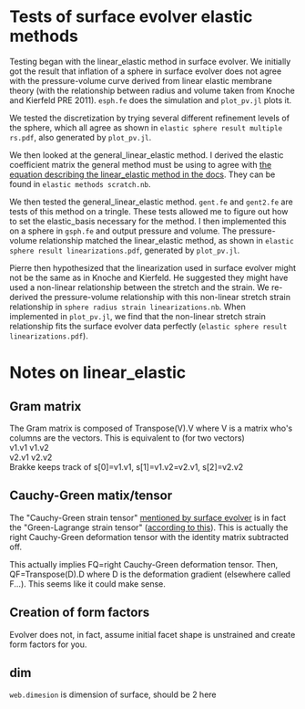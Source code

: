 # Tests of surface evolver elastic methods

Testing began with the linear_elastic method in surface evolver.
We initially got the result that inflation of a sphere in surface evolver does not agree with the pressure-volume curve derived from linear elastic membrane theory (with the relationship between radius and volume taken from Knoche and Kierfeld PRE 2011).
`esph.fe` does the simulation and `plot_pv.jl` plots it.

We tested the discretization by trying several different refinement levels of the sphere, which all agree as shown in `elastic sphere result multiple rs.pdf`, also generated by `plot_pv.jl`.

We then looked at the general_linear_elastic method.
I derived the elastic coefficient matrix the general method must be using to agree with [the equation describing the linear_elastic method in the docs](http://facstaff.susqu.edu/brakke/evolver/html/quants.htm#linear_elastic).
They can be found in `elastic methods scratch.nb`.

We then tested the general_linear_elastic method.
`gent.fe` and `gent2.fe` are tests of this method on a tringle.
These tests allowed me to figure out how to set the elastic_basis necessary for the method.
I then implemented this on a sphere in `gsph.fe` and output pressure and volume.
The pressure-volume relationship matched the linear_elastic method, as shown in `elastic sphere result linearizations.pdf`, generated by `plot_pv.jl`.

Pierre then hypothesized that the linearization used in surface evolver might not be the same as in Knoche and Kierfeld.
He suggested they might have used a non-linear relationship between the stretch and the strain.
We re-derived the pressure-volume relationship with this non-linear stretch strain relationship in `sphere radius strain linearizations.nb`.
When implemented in `plot_pv.jl`, we find that the non-linear stretch strain relationship fits the surface evolver data perfectly (`elastic sphere result linearizations.pdf`).

# Notes on linear_elastic

## Gram matrix
The Gram matrix is composed of Transpose(V).V where V is a matrix who's columns are the vectors.
This is equivalent to (for two vectors)  
v1.v1 v1.v2  
v2.v1 v2.v2  
Brakke keeps track of s[0]=v1.v1, s[1]=v1.v2=v2.v1, s[2]=v2.v2

## Cauchy-Green matix/tensor
The "Cauchy-Green strain tensor" [mentioned by surface evolver](http://facstaff.susqu.edu/brakke/evolver/html/quants.htm#linear_elastic) is in fact the "Green-Lagrange strain tensor" ([according to this](https://www.comsol.com/multiphysics/analysis-of-deformation)).
This is actually the right Cauchy-Green deformation tensor with the identity matrix subtracted off.

This actually implies FQ=right Cauchy-Green deformation tensor.
Then, QF=Transpose(D).D where D is the deformation gradient (elsewhere called F...).
This seems like it could make sense.

## Creation of form factors
Evolver does not, in fact, assume initial facet shape is unstrained and create form factors for you.

## dim
`web.dimesion` is dimension of surface, should be 2 here
